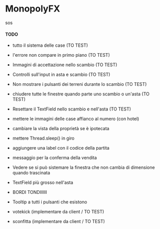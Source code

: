 # MonopolyFX

sos

#### TODO

- tutto il sistema delle case (TO TEST)
- l'errore non compare in primo piano (TO TEST)
- Immagini di accettazione nello scambio (TO TEST)
- Controlli sull'input in asta e scambio (TO TEST)
- Non mostrare i pulsanti dei terreni durante lo scambio (TO TEST)
- chiudere tutte le finestre quando parte uno scambio o un'asta (TO TEST)
- Resettare il TextField nello scambio e nell'asta (TO TEST)


- mettere le immagini delle case affianco al numero (con hotel)
- cambiare la vista della proprietà se è ipotecata
- mettere Thread.sleep() in giro
- aggiungere una label con il codice della partita
- messaggio per la conferma della vendita
- Vedere se si può sistemare la finestra che non cambia di dimensione quando trascinata
- TextField più grosso nell'asta
- BORDI TONDIIIIII
- Tooltip a tutti i pulsanti che esistono

- votekick (implementare da client / TO TEST)
- sconfitta (implementare da client / TO TEST)
